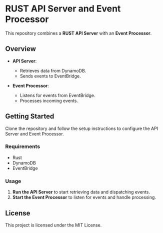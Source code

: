 # RUST API Server and Event Processor

This repository combines a **RUST API Server** with an **Event Processor**.

## Overview

- **API Server**:
  - Retrieves data from DynamoDB.
  - Sends events to EventBridge.

- **Event Processor**:
  - Listens for events from EventBridge.
  - Processes incoming events.

## Getting Started

Clone the repository and follow the setup instructions to configure the API Server and Event Processor.

### Requirements

- Rust
- DynamoDB
- EventBridge

### Usage

1. **Run the API Server** to start retrieving data and dispatching events.
2. **Start the Event Processor** to listen for events and handle processing.

## License

This project is licensed under the MIT License.
